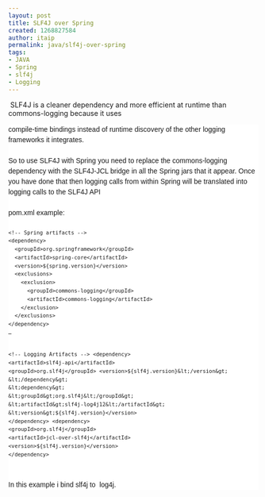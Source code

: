 ```yaml
---
layout: post
title: SLF4J over Spring
created: 1268827584
author: itaip
permalink: java/slf4j-over-spring
tags:
- JAVA
- Spring
- slf4j
- Logging
---
```

<p>&nbsp;SLF4J is a cleaner dependency and more efficient at runtime than commons-logging because it uses</p>
<p>
<meta http-equiv="content-type" content="text/html; charset=utf-8" /><span class="Apple-style-span" style="font-family: 'Times New Roman'; line-height: normal; font-size: medium; ">
<div style="margin-top: 0px; margin-right: 0px; margin-bottom: 0px; margin-left: 0px; padding-top: 0px; padding-right: 0px; padding-bottom: 0px; padding-left: 0px; font-family: Tahoma, Verdana, Arial, Helvetica, sans-serif; font-size: 75%; font-weight: normal; line-height: 160%; background-color: rgb(255, 255, 255); ">
<p style="margin-top: 0px; margin-right: 0px; margin-bottom: 0in; margin-left: 0px; padding-top: 0px; padding-right: 0px; padding-bottom: 0px; padding-left: 0px; font-size: 14px; font-weight: normal; line-height: 21px; ">compile-time bindings instead of runtime discovery of the other logging frameworks it integrates.</p>
<p style="margin-top: 0px; margin-right: 0px; margin-bottom: 0in; margin-left: 0px; padding-top: 0px; padding-right: 0px; padding-bottom: 0px; padding-left: 0px; font-size: 14px; font-weight: normal; line-height: 21px; ">&nbsp;</p>
<p style="margin-top: 0px; margin-right: 0px; margin-bottom: 0in; margin-left: 0px; padding-top: 0px; padding-right: 0px; padding-bottom: 0px; padding-left: 0px; font-size: 14px; font-weight: normal; line-height: 21px; ">So to use SLF4J with Spring you need to replace the commons-logging dependency with the SLF4J-JCL bridge in all the Spring jars that it appear. Once you have done that then logging calls from within Spring will be translated into logging calls to the SLF4J API</p>
<p style="margin-top: 0px; margin-right: 0px; margin-bottom: 0in; margin-left: 0px; padding-top: 0px; padding-right: 0px; padding-bottom: 0px; padding-left: 0px; font-size: 14px; font-weight: normal; line-height: 21px; ">&nbsp;</p>
<p style="margin-top: 0px; margin-right: 0px; margin-bottom: 0in; margin-left: 0px; padding-top: 0px; padding-right: 0px; padding-bottom: 0px; padding-left: 0px; font-size: 14px; font-weight: normal; line-height: 21px; ">pom.xml example:</p>
<p style="margin-top: 0px; margin-right: 0px; margin-bottom: 0in; margin-left: 0px; padding-top: 0px; padding-right: 0px; padding-bottom: 0px; padding-left: 0px; font-size: 14px; font-weight: normal; line-height: 21px; ">&nbsp;</p>
<pre title="code" class="brush: xhtml;" style="margin-top: 0px; margin-right: 0px; margin-bottom: 0px; margin-left: 0px; padding-top: 0px; padding-right: 0px; padding-bottom: 0px; padding-left: 0px; ">
&lt;!-- Spring artifacts --&gt;
&lt;dependency&gt;
  &lt;groupId&gt;org.springframework&lt;/groupId&gt;
  &lt;artifactId&gt;spring-core&lt;/artifactId&gt;
  &lt;version&gt;${spring.version}&lt;/version&gt;
  &lt;exclusions&gt;
    &lt;exclusion&gt;
      &lt;groupId&gt;commons-logging&lt;/groupId&gt;
      &lt;artifactId&gt;commons-logging&lt;/artifactId&gt;
    &lt;/exclusion&gt;
  &lt;/exclusions&gt;
&lt;/dependency&gt;
&hellip;

&lt;!-- Logging Artifacts --&gt;
&lt;dependency&gt;
  &lt;artifactId&gt;slf4j-api&lt;/artifactId&gt;
  &lt;groupId&gt;org.slf4j&lt;/groupId&gt;
  &lt;version&gt;${slf4j.version}&lt;/version&gt;
&lt;/dependency&gt;
&lt;dependency&gt;
  &lt;groupId&gt;org.slf4j&lt;/groupId&gt;
  &lt;artifactId&gt;slf4j-log4j12&lt;/artifactId&gt;
  &lt;version&gt;${slf4j.version}&lt;/version&gt;
&lt;/dependency&gt;
&lt;dependency&gt;
  &lt;groupId&gt;org.slf4j&lt;/groupId&gt;
  &lt;artifactId&gt;jcl-over-slf4j&lt;/artifactId&gt;
  &lt;version&gt;${slf4j.version}&lt;/version&gt;
&lt;/dependency&gt;</pre>
<p style="margin-top: 0px; margin-right: 0px; margin-bottom: 0in; margin-left: 0px; padding-top: 0px; padding-right: 0px; padding-bottom: 0px; padding-left: 0px; font-size: 14px; font-weight: normal; line-height: 21px; ">&nbsp;</p>
<p style="margin-top: 0px; margin-right: 0px; margin-bottom: 0in; margin-left: 0px; padding-top: 0px; padding-right: 0px; padding-bottom: 0px; padding-left: 0px; font-size: 14px; font-weight: normal; line-height: 21px; ">In this example i bind slf4j to &nbsp;log4j.&nbsp;</p>
</div>
</span></p>
